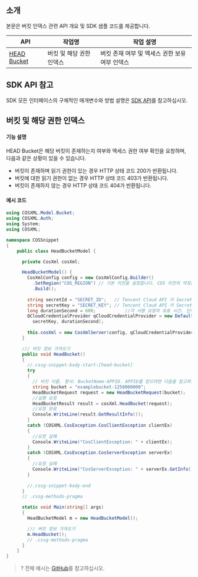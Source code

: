 ## 소개

본문은 버킷 인덱스 관련 API 개요 및 SDK 샘플 코드를 제공합니다.


| API                                                          | 작업명             | 작업 설명                           |
| ------------------------------------------------------------ | ------------------ | ---------------------------------- |
| [HEAD Bucket](https://intl.cloud.tencent.com/document/product/436/7735) | 버킷 및 해당 권한 인덱스 | 버킷 존재 여부 및 액세스 권한 보유 여부 인덱스 |

## SDK API 참고

SDK 모든 인터페이스의 구체적인 매개변수와 방법 설명은 [SDK API](https://cos-dotnet-sdk-doc-1253960454.file.myqcloud.com/)를 참고하십시오.

## 버킷 및 해당 권한 인덱스

#### 기능 설명

HEAD Bucket은 해당 버킷이 존재하는지 여부와 액세스 권한 여부 확인을 요청하며, 다음과 같은 상황이 있을 수 있습니다.

- 버킷이 존재하며 읽기 권한이 있는 경우 HTTP 상태 코드 200가 반환됩니다.
- 버킷에 대한 읽기 권한이 없는 경우 HTTP 상태 코드 403가 반환됩니다.
- 버킷이 존재하지 않는 경우 HTTP 상태 코드 404가 반환됩니다.

#### 예시 코드

[//]: # (.cssg-snippet-head-bucket)
```cs
using COSXML.Model.Bucket;
using COSXML.Auth;
using System;
using COSXML;

namespace COSSnippet
{
    public class HeadBucketModel {

      private CosXml cosXml;

      HeadBucketModel() {
        CosXmlConfig config = new CosXmlConfig.Builder()
          .SetRegion("COS_REGION") // 기본 리전을 설정합니다. COS 리전의 약칭은 다음을 참고하십시오. https://cloud.tencent.com/document/product/436/6224 
          .Build();
        
        string secretId = "SECRET_ID";   // Tencent Cloud API 키 SecretId. API 키를 얻으려면 다음을 참고하십시오. https://console.cloud.tencent.com/cam/capi
        string secretKey = "SECRET_KEY"; // Tencent Cloud API 키 SecretKey. API 키를 얻으려면 다음을 참고하십시오. https://console.cloud.tencent.com/cam/capi
        long durationSecond = 600;           //각 서명 요청의 유효 시간. 단위: 초.
        QCloudCredentialProvider qCloudCredentialProvider = new DefaultQCloudCredentialProvider(secretId, 
          secretKey, durationSecond);
        
        this.cosXml = new CosXmlServer(config, qCloudCredentialProvider);
      }

      /// 버킷 정보 가져오기
      public void HeadBucket()
      {
        //.cssg-snippet-body-start:[head-bucket]
        try
        {
          // 버킷 이름. 형식: BucketName-APPID. APPID를 얻으려면 다음을 참고하십시오. https://console.cloud.tencent.com/developer
          string bucket = "examplebucket-1250000000";
          HeadBucketRequest request = new HeadBucketRequest(bucket);
          //실행 요청
          HeadBucketResult result = cosXml.HeadBucket(request);
          //요청 완료
          Console.WriteLine(result.GetResultInfo());
        }
        catch (COSXML.CosException.CosClientException clientEx)
        {
          //요청 실패
          Console.WriteLine("CosClientException: " + clientEx);
        }
        catch (COSXML.CosException.CosServerException serverEx)
        {
          //요청 실패
          Console.WriteLine("CosServerException: " + serverEx.GetInfo());
        }
        
        //.cssg-snippet-body-end
      }
      // .cssg-methods-pragma

      static void Main(string[] args)
      {
        HeadBucketModel m = new HeadBucketModel();

        /// 버킷 정보 가져오기
        m.HeadBucket();
        // .cssg-methods-pragma
      }
    }
}
```

>? 전체 예시는 [GitHub](https://github.com/tencentyun/cos-snippets/tree/master/dotnet/dist/HeadBucket.cs)를 참고하십시오.
>
